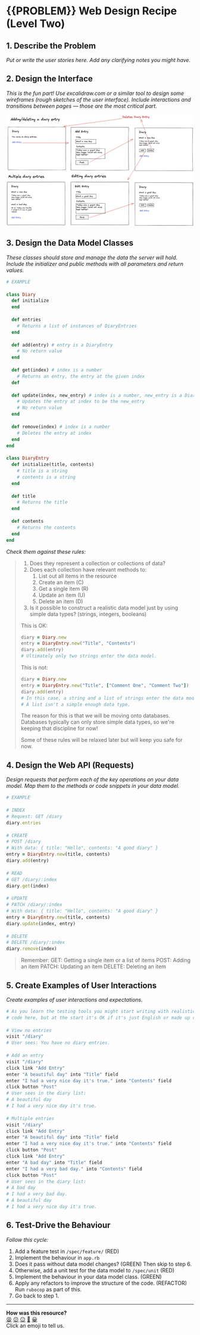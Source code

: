 # {{PROBLEM}} Web Design Recipe (Level Two)

## 1. Describe the Problem

_Put or write the user stories here. Add any clarifying notes you might have._

## 2. Design the Interface

_This is the fun part! Use excalidraw.com or a similar tool to design some
wireframes (rough sketches of the user interface). Include interactions and
transitions between pages — those are the most critical part._

![Diary design example](./diary_design.png)

## 3. Design the Data Model Classes

_These classes should store and manage the data the server will hold._
_Include the initializer and public methods with all parameters and return values._

```ruby
# EXAMPLE

class Diary
  def initialize
  end

  def entries
    # Returns a list of instances of DiaryEntries
  end

  def add(entry) # entry is a DiaryEntry
    # No return value
  end

  def get(index) # index is a number
    # Returns an entry, the entry at the given index
  def

  def update(index, new_entry) # index is a number, new_entry is a DiaryEntry
    # Updates the entry at index to be the new_entry
    # No return value
  end

  def remove(index) # index is a number
    # Deletes the entry at index
  end
end

class DiaryEntry
  def initialize(title, contents)
    # title is a string
    # contents is a string
  end

  def title
    # Returns the title
  end

  def contents
    # Returns the contents
  end
end
```

_Check them against these rules:_

> 1. Does they represent a collection or collections of data?
> 2. Does each collection have relevant methods to:
>    1. List out all items in the resource
>    2. Create an item (C)
>    3. Get a single item (R)
>    4. Update an item (U)
>    5. Delete an item (D)
> 3. Is it possible to construct a realistic data model just by using simple
>    data types? (strings, integers, booleans)
> 
> This is OK:
> ```ruby
> diary = Diary.new
> entry = DiaryEntry.new("Title", "Contents")
> diary.add(entry)
> # Ultimately only two strings enter the data model.
> ```
> 
> This is not:
> ```ruby
> diary = Diary.new
> entry = DiaryEntry.new("Title", ["Comment One", "Comment Two"])
> diary.add(entry)
> # In this case, a string and a list of strings enter the data model.
> # A list isn't a simple enough data type.
> ```
> 
> The reason for this is that we will be moving onto databases. Databases
> typically can only store simple data types, so we're keeping that discipline
> for now!
> 
> Some of these rules will be relaxed later but will keep you safe for now.

## 4. Design the Web API (Requests)

_Design requests that perform each of the key operations on your data model._
_Map them to the methods or code snippets in your data model._

```ruby
# EXAMPLE

# INDEX
# Request: GET /diary
diary.entries

# CREATE
# POST /diary
# With data: { title: "Hello", contents: "A good diary" }
entry = DiaryEntry.new(title, contents)
diary.add(entry)

# READ
# GET /diary/:index
diary.get(index)

# UPDATE
# PATCH /diary/:index
# With data: { title: "Hello", contents: "A good diary" }
entry = DiaryEntry.new(title, contents)
diary.update(index, entry)

# DELETE
# DELETE /diary/:index
diary.remove(index)
```

> Remember:
> GET: Getting a single item or a list of items
> POST: Adding an item
> PATCH: Updating an item
> DELETE: Deleting an item

## 5. Create Examples of User Interactions

_Create examples of user interactions and expectations._

```ruby
# As you learn the testing tools you might start writing with realistic test
# code here, but at the start it's OK if it's just English or made up code.

# View no entries
visit "/diary"
# User sees: You have no diary entries.

# Add an entry
visit "/diary"
click link "Add Entry"
enter "A beautiful day" into "Title" field
enter "I had a very nice day it's true." into "Contents" field
click button "Post"
# User sees in the diary list:
# A beautiful day
# I had a very nice day it's true.

# Multiple entries
visit "/diary"
click link "Add Entry"
enter "A beautiful day" into "Title" field
enter "I had a very nice day it's true." into "Contents" field
click button "Post"
click link "Add Entry"
enter "A bad day" into "Title" field
enter "I had a very bad day." into "Contents" field
click button "Post"
# User sees in the diary list:
# A bad day
# I had a very bad day.
# A beautiful day
# I had a very nice day it's true.
```

## 6. Test-Drive the Behaviour

_Follow this cycle:_

1. Add a feature test in `/spec/feature/` (RED)
2. Implement the behaviour in `app.rb`
3. Does it pass without data model changes? (GREEN) Then skip to step 6.
4. Otherwise, add a unit test for the data model to `/spec/unit` (RED)
5. Implement the behaviour in your data model class. (GREEN)
6. Apply any refactors to improve the structure of the code. (REFACTOR)  
   Run `rubocop` as part of this.
7. Go back to step 1.


<!-- BEGIN GENERATED SECTION DO NOT EDIT -->

---

**How was this resource?**  
[😫](https://airtable.com/shrUJ3t7KLMqVRFKR?prefill_Repository=makersacademy/web-starter-level-two&prefill_File=recipe/recipe.md&prefill_Sentiment=😫) [😕](https://airtable.com/shrUJ3t7KLMqVRFKR?prefill_Repository=makersacademy/web-starter-level-two&prefill_File=recipe/recipe.md&prefill_Sentiment=😕) [😐](https://airtable.com/shrUJ3t7KLMqVRFKR?prefill_Repository=makersacademy/web-starter-level-two&prefill_File=recipe/recipe.md&prefill_Sentiment=😐) [🙂](https://airtable.com/shrUJ3t7KLMqVRFKR?prefill_Repository=makersacademy/web-starter-level-two&prefill_File=recipe/recipe.md&prefill_Sentiment=🙂) [😀](https://airtable.com/shrUJ3t7KLMqVRFKR?prefill_Repository=makersacademy/web-starter-level-two&prefill_File=recipe/recipe.md&prefill_Sentiment=😀)  
Click an emoji to tell us.

<!-- END GENERATED SECTION DO NOT EDIT -->
